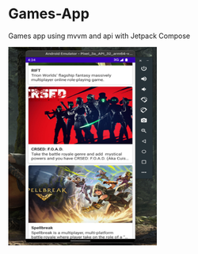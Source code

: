# Games-App
Games app using mvvm and api with Jetpack Compose

<img src="/images/res.png" width="300" height="400"/>
